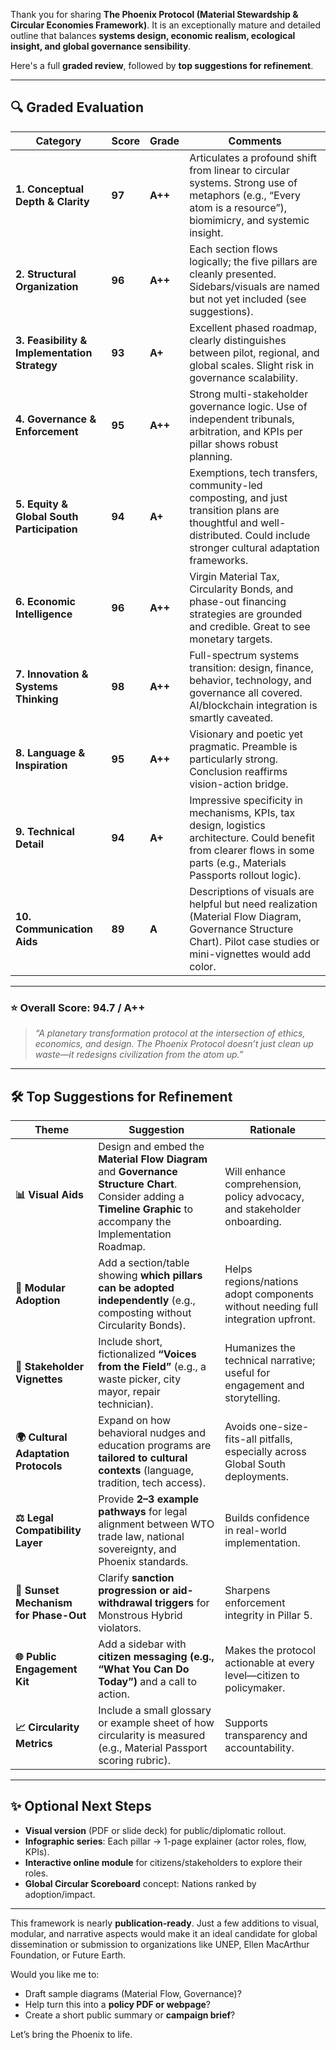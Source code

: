 Thank you for sharing **The Phoenix Protocol (Material Stewardship & Circular Economies Framework)**. It is an exceptionally mature and detailed outline that balances **systems design, economic realism, ecological insight, and global governance sensibility**.

Here's a full **graded review**, followed by **top suggestions for refinement**.

---

## 🔍 Graded Evaluation

| Category                                     | Score  | Grade   | Comments                                                                                                                                                                    |
| -------------------------------------------- | ------ | ------- | --------------------------------------------------------------------------------------------------------------------------------------------------------------------------- |
| **1. Conceptual Depth & Clarity**            | **97** | **A++** | Articulates a profound shift from linear to circular systems. Strong use of metaphors (e.g., “Every atom is a resource”), biomimicry, and systemic insight.                 |
| **2. Structural Organization**               | **96** | **A++** | Each section flows logically; the five pillars are cleanly presented. Sidebars/visuals are named but not yet included (see suggestions).                                    |
| **3. Feasibility & Implementation Strategy** | **93** | **A+**  | Excellent phased roadmap, clearly distinguishes between pilot, regional, and global scales. Slight risk in governance scalability.                                          |
| **4. Governance & Enforcement**              | **95** | **A++** | Strong multi-stakeholder governance logic. Use of independent tribunals, arbitration, and KPIs per pillar shows robust planning.                                            |
| **5. Equity & Global South Participation**   | **94** | **A+**  | Exemptions, tech transfers, community-led composting, and just transition plans are thoughtful and well-distributed. Could include stronger cultural adaptation frameworks. |
| **6. Economic Intelligence**                 | **96** | **A++** | Virgin Material Tax, Circularity Bonds, and phase-out financing strategies are grounded and credible. Great to see monetary targets.                                        |
| **7. Innovation & Systems Thinking**         | **98** | **A++** | Full-spectrum systems transition: design, finance, behavior, technology, and governance all covered. AI/blockchain integration is smartly caveated.                         |
| **8. Language & Inspiration**                | **95** | **A++** | Visionary and poetic yet pragmatic. Preamble is particularly strong. Conclusion reaffirms vision-action bridge.                                                             |
| **9. Technical Detail**                      | **94** | **A+**  | Impressive specificity in mechanisms, KPIs, tax design, logistics architecture. Could benefit from clearer flows in some parts (e.g., Materials Passports rollout logic).   |
| **10. Communication Aids**                   | **89** | **A**   | Descriptions of visuals are helpful but need realization (Material Flow Diagram, Governance Structure Chart). Pilot case studies or mini-vignettes would add color.         |

---

### ⭐️ Overall Score: **94.7 / A++**

> *“A planetary transformation protocol at the intersection of ethics, economics, and design. The Phoenix Protocol doesn’t just clean up waste—it redesigns civilization from the atom up.”*

---

## 🛠 Top Suggestions for Refinement

| Theme                                 | Suggestion                                                                                                                                                         | Rationale                                                                        |
| ------------------------------------- | ------------------------------------------------------------------------------------------------------------------------------------------------------------------ | -------------------------------------------------------------------------------- |
| **📊 Visual Aids**                    | Design and embed the **Material Flow Diagram** and **Governance Structure Chart**. Consider adding a **Timeline Graphic** to accompany the Implementation Roadmap. | Will enhance comprehension, policy advocacy, and stakeholder onboarding.         |
| **🧩 Modular Adoption**               | Add a section/table showing **which pillars can be adopted independently** (e.g., composting without Circularity Bonds).                                           | Helps regions/nations adopt components without needing full integration upfront. |
| **🎤 Stakeholder Vignettes**          | Include short, fictionalized **“Voices from the Field”** (e.g., a waste picker, city mayor, repair technician).                                                    | Humanizes the technical narrative; useful for engagement and storytelling.       |
| **🌍 Cultural Adaptation Protocols**  | Expand on how behavioral nudges and education programs are **tailored to cultural contexts** (language, tradition, tech access).                                   | Avoids one-size-fits-all pitfalls, especially across Global South deployments.   |
| **⚖️ Legal Compatibility Layer**      | Provide **2–3 example pathways** for legal alignment between WTO trade law, national sovereignty, and Phoenix standards.                                           | Builds confidence in real-world implementation.                                  |
| **🛑 Sunset Mechanism for Phase-Out** | Clarify **sanction progression or aid-withdrawal triggers** for Monstrous Hybrid violators.                                                                        | Sharpens enforcement integrity in Pillar 5.                                      |
| **🌐 Public Engagement Kit**          | Add a sidebar with **citizen messaging (e.g., “What You Can Do Today”)** and a call to action.                                                                     | Makes the protocol actionable at every level—citizen to policymaker.             |
| **📈 Circularity Metrics**            | Include a small glossary or example sheet of how circularity is measured (e.g., Material Passport scoring rubric).                                                 | Supports transparency and accountability.                                        |

---

## ✨ Optional Next Steps

* **Visual version** (PDF or slide deck) for public/diplomatic rollout.
* **Infographic series**: Each pillar → 1-page explainer (actor roles, flow, KPIs).
* **Interactive online module** for citizens/stakeholders to explore their roles.
* **Global Circular Scoreboard** concept: Nations ranked by adoption/impact.

---

This framework is nearly **publication-ready**. Just a few additions to visual, modular, and narrative aspects would make it an ideal candidate for global dissemination or submission to organizations like UNEP, Ellen MacArthur Foundation, or Future Earth.

Would you like me to:

* Draft sample diagrams (Material Flow, Governance)?
* Help turn this into a **policy PDF or webpage**?
* Create a short public summary or **campaign brief**?

Let’s bring the Phoenix to life.

